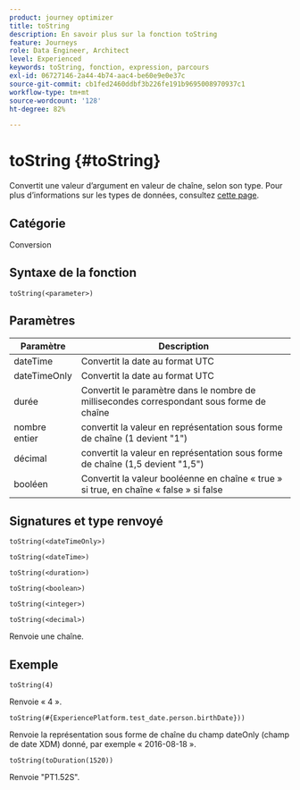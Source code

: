 ```yaml
---
product: journey optimizer
title: toString
description: En savoir plus sur la fonction toString
feature: Journeys
role: Data Engineer, Architect
level: Experienced
keywords: toString, fonction, expression, parcours
exl-id: 06727146-2a44-4b74-aac4-be60e9e0e37c
source-git-commit: cb1fed2460ddbf3b226fe191b9695008970937c1
workflow-type: tm+mt
source-wordcount: '128'
ht-degree: 82%

---
```


# toString {#toString}

Convertit une valeur d’argument en valeur de chaîne, selon son type. Pour plus d’informations sur les types de données, consultez [cette page](../expression/data-types.md).

## Catégorie

Conversion

## Syntaxe de la fonction

`toString(<parameter>)`

## Paramètres

| Paramètre | Description |
|--- |--- |
| dateTime | Convertit la date au format UTC |
| dateTimeOnly | Convertit la date au format UTC |
| durée | Convertit le paramètre dans le nombre de millisecondes correspondant sous forme de chaîne |
| nombre entier | convertit la valeur en représentation sous forme de chaîne (1 devient &quot;1&quot;) |
| décimal | convertit la valeur en représentation sous forme de chaîne (1,5 devient &quot;1,5&quot;) |
| booléen | Convertit la valeur booléenne en chaîne « true » si true, en chaîne « false » si false |

## Signatures et type renvoyé

`toString(<dateTimeOnly>)`

`toString(<dateTime>)`

`toString(<duration>)`

`toString(<boolean>)`

`toString(<integer>)`

`toString(<decimal>)`

Renvoie une chaîne.

## Exemple

`toString(4)`

Renvoie « 4 ».

`toString(#{ExperiencePlatform.test_date.person.birthDate}))`

Renvoie la représentation sous forme de chaîne du champ dateOnly (champ de date XDM) donné, par exemple « 2016-08-18 ».

`toString(toDuration(1520))`

Renvoie &quot;PT1.52S&quot;.

